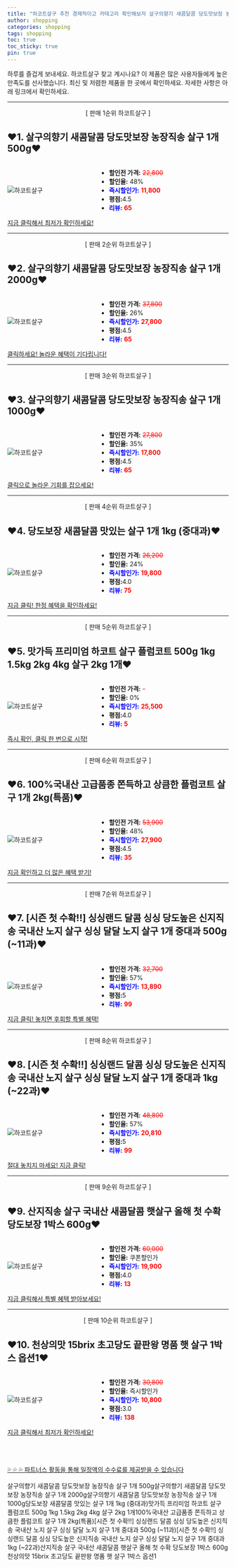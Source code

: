 ```yaml
---
title: "하코트살구 추천 경제적이고 카테고리 확인해보자 살구의향기 새콤달콤 당도맛보장 농장직송 살구"
author: shopping
categories: shopping
tags: shopping
toc: true
toc_sticky: true
pin: true
---
```

하루를 즐겁게 보내세요. 하코트살구 찾고 계시나요? 이 제품은 많은 사용자들에게 높은 만족도를 선사했습니다. 최신 및 저렴한 제품을 한 곳에서 확인하세요. 자세한 사항은 아래 링크에서 확인하세요.

---
<p class="toplist" style="margin: 0 auto; display: block; width: fit-content;">[ 판매 1순위 하코트살구 ]</p>

<h2><strong>❤️1. 살구의향기 새콤달콤 당도맛보장 농장직송 살구 1개 500g❤️</strong></h2>

<div style="display: flex; align-items: center;">
    <div style="flex: 0.4;">
        <img src="https://thumbnail7.coupangcdn.com/thumbnails/remote/230x230ex/image/vendor_inventory/cdfd/71bf6a27f01b1b04505da02e6f8d0a18a2ed573abfd9076c78b39cb270e3.png" alt="하코트살구" style="max-width: 100%;">
    </div>
    <div style="flex: 0.6; margin-left: 10px;">
        <ul>
            <li><strong>할인전 가격:</strong> <del style="color: red;">22,800</del></li>
            <li><strong>할인율:</strong> 48%</li>
            <li><span style='color:blue'><strong>즉시할인가:</strong></span> <span style='color:red'><strong>11,800</strong></span></li>
            <li><strong>평점:</strong>4.5</li>
            <li><span style='color:blue'><strong>리뷰:</strong></span> <span style='color:red'><strong>65</strong></span></li>
        </ul>
    </div>
</div>
<div class="center">
    <a href="https://selin100587.github.io?lptag=AF9450613&subid=githubio&pageKey=8106181373&traceid=V0-153&itemId=22946857003&vendorItemId=89981162572" class="myButton">
        지금 클릭해서 최저가 확인하세요!
    </a>
</div>


---
<p class="toplist" style="margin: 0 auto; display: block; width: fit-content;">[ 판매 2순위 하코트살구 ]</p>

<h2><strong>❤️2. 살구의향기 새콤달콤 당도맛보장 농장직송 살구 1개 2000g❤️</strong></h2>

<div style="display: flex; align-items: center;">
    <div style="flex: 0.4;">
        <img src="https://thumbnail7.coupangcdn.com/thumbnails/remote/230x230ex/image/vendor_inventory/cdfd/71bf6a27f01b1b04505da02e6f8d0a18a2ed573abfd9076c78b39cb270e3.png" alt="하코트살구" style="max-width: 100%;">
    </div>
    <div style="flex: 0.6; margin-left: 10px;">
        <ul>
            <li><strong>할인전 가격:</strong> <del style="color: red;">37,800</del></li>
            <li><strong>할인율:</strong> 26%</li>
            <li><span style='color:blue'><strong>즉시할인가:</strong></span> <span style='color:red'><strong>27,800</strong></span></li>
            <li><strong>평점:</strong>4.5</li>
            <li><span style='color:blue'><strong>리뷰:</strong></span> <span style='color:red'><strong>65</strong></span></li>
        </ul>
    </div>
</div>
<div class="center">
    <a href="https://selin100587.github.io?lptag=AF9450613&subid=githubio&pageKey=8106181373&traceid=V0-153&itemId=23111681010&vendorItemId=90144920320" class="myButton">
        클릭하세요! 놀라운 혜택이 기다립니다!
    </a>
</div>


---
<p class="toplist" style="margin: 0 auto; display: block; width: fit-content;">[ 판매 3순위 하코트살구 ]</p>

<h2><strong>❤️3. 살구의향기 새콤달콤 당도맛보장 농장직송 살구 1개 1000g❤️</strong></h2>

<div style="display: flex; align-items: center;">
    <div style="flex: 0.4;">
        <img src="https://thumbnail7.coupangcdn.com/thumbnails/remote/230x230ex/image/vendor_inventory/cdfd/71bf6a27f01b1b04505da02e6f8d0a18a2ed573abfd9076c78b39cb270e3.png" alt="하코트살구" style="max-width: 100%;">
    </div>
    <div style="flex: 0.6; margin-left: 10px;">
        <ul>
            <li><strong>할인전 가격:</strong> <del style="color: red;">27,800</del></li>
            <li><strong>할인율:</strong> 35%</li>
            <li><span style='color:blue'><strong>즉시할인가:</strong></span> <span style='color:red'><strong>17,800</strong></span></li>
            <li><strong>평점:</strong>4.5</li>
            <li><span style='color:blue'><strong>리뷰:</strong></span> <span style='color:red'><strong>65</strong></span></li>
        </ul>
    </div>
</div>
<div class="center">
    <a href="https://selin100587.github.io?lptag=AF9450613&subid=githubio&pageKey=8106181373&traceid=V0-153&itemId=22946857001&vendorItemId=89981162566" class="myButton">
        클릭으로 놀라운 기회를 잡으세요!
    </a>
</div>


---
<p class="toplist" style="margin: 0 auto; display: block; width: fit-content;">[ 판매 4순위 하코트살구 ]</p>

<h2><strong>❤️4. 당도보장 새콤달콤 맛있는 살구 1개 1kg (중대과)❤️</strong></h2>

<div style="display: flex; align-items: center;">
    <div style="flex: 0.4;">
        <img src="https://thumbnail6.coupangcdn.com/thumbnails/remote/230x230ex/image/vendor_inventory/3f05/55444143b58866a68545d432a99e82a439fc943542469b55a8f2bbc7bf66.jpg" alt="하코트살구" style="max-width: 100%;">
    </div>
    <div style="flex: 0.6; margin-left: 10px;">
        <ul>
            <li><strong>할인전 가격:</strong> <del style="color: red;">26,200</del></li>
            <li><strong>할인율:</strong> 24%</li>
            <li><span style='color:blue'><strong>즉시할인가:</strong></span> <span style='color:red'><strong>19,800</strong></span></li>
            <li><strong>평점:</strong>4.0</li>
            <li><span style='color:blue'><strong>리뷰:</strong></span> <span style='color:red'><strong>75</strong></span></li>
        </ul>
    </div>
</div>
<div class="center">
    <a href="https://selin100587.github.io?lptag=AF9450613&subid=githubio&pageKey=8142967604&traceid=V0-153&itemId=23142210551&vendorItemId=90175088017" class="myButton">
        지금 클릭! 한정 혜택을 확인하세요!
    </a>
</div>


---
<p class="toplist" style="margin: 0 auto; display: block; width: fit-content;">[ 판매 5순위 하코트살구 ]</p>

<h2><strong>❤️5. 맛가득 프리미엄 하코트 살구 플럼코트 500g 1kg 1.5kg 2kg 4kg 살구 2kg 1개❤️</strong></h2>

<div style="display: flex; align-items: center;">
    <div style="flex: 0.4;">
        <img src="https://thumbnail9.coupangcdn.com/thumbnails/remote/230x230ex/image/vendor_inventory/a5ee/8006c21bb3dd7b617a717d9074c6ad9945823eeaad7397ee02044e9cf412.jpg" alt="하코트살구" style="max-width: 100%;">
    </div>
    <div style="flex: 0.6; margin-left: 10px;">
        <ul>
            <li><strong>할인전 가격:</strong> <del style="color: red;">-</del></li>
            <li><strong>할인율:</strong> 0%</li>
            <li><span style='color:blue'><strong>즉시할인가:</strong></span> <span style='color:red'><strong>25,500</strong></span></li>
            <li><strong>평점:</strong>4.0</li>
            <li><span style='color:blue'><strong>리뷰:</strong></span> <span style='color:red'><strong>5</strong></span></li>
        </ul>
    </div>
</div>
<div class="center">
    <a href="https://selin100587.github.io?lptag=AF9450613&subid=githubio&pageKey=7396585883&traceid=V0-153&itemId=19026248266&vendorItemId=86150526751" class="myButton">
        즉시 확인, 클릭 한 번으로 시작!
    </a>
</div>


---
<p class="toplist" style="margin: 0 auto; display: block; width: fit-content;">[ 판매 6순위 하코트살구 ]</p>

<h2><strong>❤️6. 100%국내산 고급품종 쫀득하고 상큼한 플럼코트 살구 1개 2kg(특품)❤️</strong></h2>

<div style="display: flex; align-items: center;">
    <div style="flex: 0.4;">
        <img src="https://thumbnail7.coupangcdn.com/thumbnails/remote/230x230ex/image/vendor_inventory/dfc0/0e3812191fbddf2ff69a968c80de3a547d51a921e1889516921445ed7936.jpg" alt="하코트살구" style="max-width: 100%;">
    </div>
    <div style="flex: 0.6; margin-left: 10px;">
        <ul>
            <li><strong>할인전 가격:</strong> <del style="color: red;">53,900</del></li>
            <li><strong>할인율:</strong> 48%</li>
            <li><span style='color:blue'><strong>즉시할인가:</strong></span> <span style='color:red'><strong>27,900</strong></span></li>
            <li><strong>평점:</strong>4.5</li>
            <li><span style='color:blue'><strong>리뷰:</strong></span> <span style='color:red'><strong>35</strong></span></li>
        </ul>
    </div>
</div>
<div class="center">
    <a href="https://selin100587.github.io?lptag=AF9450613&subid=githubio&pageKey=8155964418&traceid=V0-153&itemId=23235006528&vendorItemId=90267466269" class="myButton">
        지금 확인하고 더 많은 혜택 받기!
    </a>
</div>


---
<p class="toplist" style="margin: 0 auto; display: block; width: fit-content;">[ 판매 7순위 하코트살구 ]</p>

<h2><strong>❤️7. [시즌 첫 수확!!] 싱싱랜드 달콤 싱싱 당도높은 신지직송 국내산 노지 살구 싱싱 달달 노지 살구 1개 중대과 500g (~11과)❤️</strong></h2>

<div style="display: flex; align-items: center;">
    <div style="flex: 0.4;">
        <img src="https://thumbnail8.coupangcdn.com/thumbnails/remote/230x230ex/image/vendor_inventory/6d20/3b45e174ab5426f8f93f1cb4627dc41fc6ac66abf6d561dec518ecf18c59.png" alt="하코트살구" style="max-width: 100%;">
    </div>
    <div style="flex: 0.6; margin-left: 10px;">
        <ul>
            <li><strong>할인전 가격:</strong> <del style="color: red;">32,700</del></li>
            <li><strong>할인율:</strong> 57%</li>
            <li><span style='color:blue'><strong>즉시할인가:</strong></span> <span style='color:red'><strong>13,890</strong></span></li>
            <li><strong>평점:</strong>5</li>
            <li><span style='color:blue'><strong>리뷰:</strong></span> <span style='color:red'><strong>99</strong></span></li>
        </ul>
    </div>
</div>
<div class="center">
    <a href="https://selin100587.github.io?lptag=AF9450613&subid=githubio&pageKey=8180150930&traceid=V0-153&itemId=23519800667&vendorItemId=90204568621" class="myButton">
        지금 클릭! 놓치면 후회할 특별 혜택!
    </a>
</div>


---
<p class="toplist" style="margin: 0 auto; display: block; width: fit-content;">[ 판매 8순위 하코트살구 ]</p>

<h2><strong>❤️8. [시즌 첫 수확!!] 싱싱랜드 달콤 싱싱 당도높은 신지직송 국내산 노지 살구 싱싱 달달 노지 살구 1개 중대과 1kg (~22과)❤️</strong></h2>

<div style="display: flex; align-items: center;">
    <div style="flex: 0.4;">
        <img src="https://thumbnail8.coupangcdn.com/thumbnails/remote/230x230ex/image/vendor_inventory/6d20/3b45e174ab5426f8f93f1cb4627dc41fc6ac66abf6d561dec518ecf18c59.png" alt="하코트살구" style="max-width: 100%;">
    </div>
    <div style="flex: 0.6; margin-left: 10px;">
        <ul>
            <li><strong>할인전 가격:</strong> <del style="color: red;">48,800</del></li>
            <li><strong>할인율:</strong> 57%</li>
            <li><span style='color:blue'><strong>즉시할인가:</strong></span> <span style='color:red'><strong>20,810</strong></span></li>
            <li><strong>평점:</strong>5</li>
            <li><span style='color:blue'><strong>리뷰:</strong></span> <span style='color:red'><strong>99</strong></span></li>
        </ul>
    </div>
</div>
<div class="center">
    <a href="https://selin100587.github.io?lptag=AF9450613&subid=githubio&pageKey=8180150930&traceid=V0-153&itemId=23519800666&vendorItemId=90204568598" class="myButton">
        절대 놓치지 마세요! 지금 클릭!
    </a>
</div>


---
<p class="toplist" style="margin: 0 auto; display: block; width: fit-content;">[ 판매 9순위 하코트살구 ]</p>

<h2><strong>❤️9. 산지직송 살구 국내산 새콤달콤 햇살구 올해 첫 수확 당도보장 1박스 600g❤️</strong></h2>

<div style="display: flex; align-items: center;">
    <div style="flex: 0.4;">
        <img src="https://thumbnail8.coupangcdn.com/thumbnails/remote/230x230ex/image/vendor_inventory/986c/3a430663e82c1d7069909ce1883a03105fc7c906cd264132a0dc48d8452f.png" alt="하코트살구" style="max-width: 100%;">
    </div>
    <div style="flex: 0.6; margin-left: 10px;">
        <ul>
            <li><strong>할인전 가격:</strong> <del style="color: red;">60,000</del></li>
            <li><strong>할인율:</strong> 쿠폰할인가</li>
            <li><span style='color:blue'><strong>즉시할인가:</strong></span> <span style='color:red'><strong>19,900</strong></span></li>
            <li><strong>평점:</strong>4.0</li>
            <li><span style='color:blue'><strong>리뷰:</strong></span> <span style='color:red'><strong>13</strong></span></li>
        </ul>
    </div>
</div>
<div class="center">
    <a href="https://selin100587.github.io?lptag=AF9450613&subid=githubio&pageKey=8092800464&traceid=V0-153&itemId=22863963913&vendorItemId=89898598220" class="myButton">
        지금 클릭해서 특별 혜택 받아보세요!
    </a>
</div>


---
<p class="toplist" style="margin: 0 auto; display: block; width: fit-content;">[ 판매 10순위 하코트살구 ]</p>

<h2><strong>❤️10. 천상의맛 15brix 초고당도 끝판왕 명품 햇 살구 1박스 옵션1❤️</strong></h2>

<div style="display: flex; align-items: center;">
    <div style="flex: 0.4;">
        <img src="https://thumbnail7.coupangcdn.com/thumbnails/remote/230x230ex/image/vendor_inventory/0385/6fb7ead8d1134c71993fe8b7cc117b7cd4fc73f48c068566d6b346c41099.jpg" alt="하코트살구" style="max-width: 100%;">
    </div>
    <div style="flex: 0.6; margin-left: 10px;">
        <ul>
            <li><strong>할인전 가격:</strong> <del style="color: red;">30,800</del></li>
            <li><strong>할인율:</strong> 즉시할인가</li>
            <li><span style='color:blue'><strong>즉시할인가:</strong></span> <span style='color:red'><strong>10,800</strong></span></li>
            <li><strong>평점:</strong>3.0</li>
            <li><span style='color:blue'><strong>리뷰:</strong></span> <span style='color:red'><strong>138</strong></span></li>
        </ul>
    </div>
</div>
<div class="center">
    <a href="https://selin100587.github.io?lptag=AF9450613&subid=githubio&pageKey=8141460525&traceid=V0-153&itemId=23136385845&vendorItemId=90169315125" class="myButton">
        지금 클릭해서 최저가 확인하세요!
    </a>
</div>

<br><br><br>[💦 💦 💦 파트너스 활동을 통해 일정액의 수수료를 제공받을 수 있습니다](https://link.coupang.com/a/bcpT2c)<br><br>살구의향기 새콤달콤 당도맛보장 농장직송 살구 1개 500g살구의향기 새콤달콤 당도맛보장 농장직송 살구 1개 2000g살구의향기 새콤달콤 당도맛보장 농장직송 살구 1개 1000g당도보장 새콤달콤 맛있는 살구 1개 1kg (중대과)맛가득 프리미엄 하코트 살구 플럼코트 500g 1kg 1.5kg 2kg 4kg 살구 2kg 1개100%국내산 고급품종 쫀득하고 상큼한 플럼코트 살구 1개 2kg(특품)[시즌 첫 수확!!] 싱싱랜드 달콤 싱싱 당도높은 신지직송 국내산 노지 살구 싱싱 달달 노지 살구 1개 중대과 500g (~11과)[시즌 첫 수확!!] 싱싱랜드 달콤 싱싱 당도높은 신지직송 국내산 노지 살구 싱싱 달달 노지 살구 1개 중대과 1kg (~22과)산지직송 살구 국내산 새콤달콤 햇살구 올해 첫 수확 당도보장 1박스 600g천상의맛 15brix 초고당도 끝판왕 명품 햇 살구 1박스 옵션1